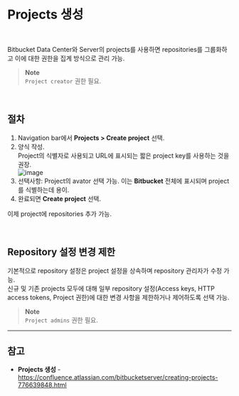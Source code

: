 # Projects 생성

<br>

Bitbucket Data Center와 Server의 projects를 사용하면 repositories를 그룹화하고 이에 대한 권한을 집계 방식으로 관리 가능.

> **Note**  
> `Project creator` 권한 필요.

<br>

## 절차
1. Navigation bar에서 **Projects > Create project** 선택.
2. 양식 작성.  
  Project의 식별자로 사용되고 URL에 표시되는 짧은 project key를 사용하는 것을 권장.  
  ![image](https://confluence.atlassian.com/bitbucketserver/files/776639848/1206790931/1/1675730998996/createproject.png)
3. 선택사항: Project의 avator 선택 가능. 이는 **Bitbucket** 전체에 표시되며 project를 식별하는데 용이.
4. 완료되면 **Create project** 선택.

이제 project에 repositories 추가 가능.

<br>

## Repository 설정 변경 제한
기본적으로 repository 설정은 project 설정을 상속하며 repository 관리자가 수정 가능.  
신규 및 기존 projects 모두에 대해 일부 repository 설정(Access keys, HTTP access tokens, Project 권한)에 대한 변경 사항을 제한하거나 제어하도록 선택 가능.

> **Note**  
> `Project admins` 권한 필요.

<hr>

## 참고
- **Projects 생성** - https://confluence.atlassian.com/bitbucketserver/creating-projects-776639848.html

